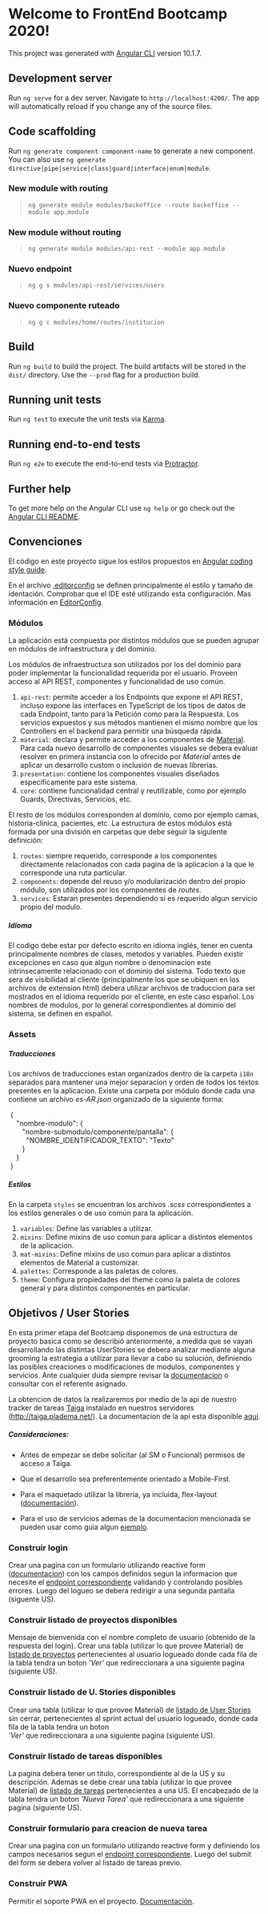 # Welcome to FrontEnd Bootcamp 2020!

This project was generated with [Angular CLI](https://github.com/angular/angular-cli) version 10.1.7.

## Development server

Run `ng serve` for a dev server. Navigate to `http://localhost:4200/`. The app will automatically reload if you change any of the source files.

## Code scaffolding

Run `ng generate component component-name` to generate a new component. You can also use `ng generate directive|pipe|service|class|guard|interface|enum|module`.

### New module with routing
> `ng generate module modules/backoffice --route backoffice --module app.module`

### New module without routing
> `ng generate module modules/api-rest --module app.module`

### Nuevo endpoint
> `ng g s modules/api-rest/services/users`

### Nuevo componente ruteado
> `ng g c modules/home/routes/institucion`


## Build

Run `ng build` to build the project. The build artifacts will be stored in the `dist/` directory. Use the `--prod` flag for a production build.

## Running unit tests

Run `ng test` to execute the unit tests via [Karma](https://karma-runner.github.io).

## Running end-to-end tests

Run `ng e2e` to execute the end-to-end tests via [Protractor](http://www.protractortest.org/).

## Further help

To get more help on the Angular CLI use `ng help` or go check out the [Angular CLI README](https://github.com/angular/angular-cli/blob/master/README.md).


## Convenciones

El código en este proyecto sigue los estilos propuestos en [Angular coding style guide](https://angular.io/guide/styleguide).

En el archivo [.editorconfig](./.editorconf) se definen principalmente el estilo y tamaño de identación. Comprobar que el IDE esté utilizando esta configuración. Mas información en [EditorConfig](https://editorconfig.org/).

### Módulos

La aplicación está compuesta por distintos módulos que se pueden agrupar en módulos de infraestructura y del dominio.

Los módulos de infraestructura son utilizados por los del dominio para poder implementar la funcionalidad requerida por el usuario. Proveen acceso al API REST, componentes y funcionalidad de uso común. 

1. `api-rest`: permite acceder a los Endpoints que expone el API REST, incluso expone las interfaces en TypeScript de los tipos de datos de cada Endpoint, tanto para la Petición como para la Respuesta. Los servicios expuestos y sus métodos mantienen el mismo nombre que los Controllers en el backend para permitir una búsqueda rápida.
2. `material`: declara y permite acceder a los componentes de [Material](https://material.angular.io/). Para cada nuevo desarrollo 
de componentes visuales se debera evaluar resolver en primera instancia con lo ofrecido por *Material* antes de aplicar un desarrollo 
custom o inclusión de nuevas librerías. 
3. `presentation`: contiene los componentes visuales diseñados especificamente para este sistema.
4. `core`: contiene funcionalidad central y reutilizable, como por ejemplo Guards, Directivas, Servicios, etc.

El resto de los módulos corresponden al dominio, como por ejemplo camas, historia-clinica, pacientes, etc. 
La estructura de estos módulos está formada por una división en carpetas que debe seguir la siguiente definición:

1. `routes`: siempre requerido, corresponde a los componentes directamente relacionados con cada pagina de la aplicacion a la que le 
corresponde una ruta particular.
2. `components`: depende del reuso y/o modularización dentro del propio módulo, son utilizados por los componentes de *routes*.
3. `services`: Estaran presentes dependiendo si es requerido algun servicio propio del modulo.

##### Idioma 
El codigo debe estar por defecto escrito en idioma inglés, tener en cuenta principalmente nombres de clases, metodos y variables. Pueden 
existir excepciones en caso que algun nombre o denominacion este intrinsecamente relacionado con el dominio del sistema.
Todo texto que sera de visibilidad al cliente (principalmente los que se ubiquen en los archivos de extension html) 
debera utilizar archivos de traduccion para ser mostrados en el idioma 
requerido por el cliente, en este caso español. 
Los nombres de modulos, por lo general correspondientes al dominio del sistema, se definen en español. 


### Assets

##### Traducciones

Los archivos de traducciones estan organizados dentro de la carpeta `i18n` separados para mantener una mejor separacion y orden de todos 
los textos presentes en la aplicacion. 
Existe una carpeta por módulo donde cada una contiene un archivo *es-AR.json* organizado de la siguiente forma:

&nbsp;{  
	&nbsp;&nbsp;&nbsp; "nombre-modulo": {  
		&nbsp;&nbsp;&nbsp;&nbsp;&nbsp;&nbsp; "nombre-submodulo/componente/pantalla": {  
			&nbsp;&nbsp;&nbsp;&nbsp;&nbsp;&nbsp;&nbsp;&nbsp; "NOMBRE_IDENTIFICADOR_TEXTO": "Texto"  
		&nbsp;&nbsp;&nbsp;&nbsp;&nbsp;&nbsp; }  
	&nbsp;&nbsp;&nbsp; }  
&nbsp;}  
  
##### Estilos

En la carpeta `styles` se encuentran los archivos *.scss* correspondientes a los estilos generales o de uso común para la aplicación.

1. `variables`: Define las variables a utilizar.
2. `mixins`: Define mixins de uso comun para aplicar a distintos elementos de la aplicacion.
3. `mat-mixins`: Define mixins de uso comun para aplicar a distintos elementos de Material a customizar.
4. `palettes`: Corresponde a las paletas de colores.
5. `theme`: Configura propiedades del theme como la paleta de colores general y para distintos componentes en particular.


## Objetivos / User Stories 

En esta primer etapa del Bootcamp disponemos de una estructura de proyecto basica como se describió anteriormente, a medida que se vayan 
desarrollando las distintas UserStories se debera analizar mediante alguna grooming la estrategia a utilizar para llevar a cabo su 
solución, definiendo las posibles creaciones o modificaciones de modulos, componentes y servicios. Ante cualquier duda siempre revisar la
 [documentacion](https://angular.io/docs) o consultar con el referente asignado.

La obtencion de datos la realizaremos por medio de la api de nuestro tracker de tareas [Taiga](https://www.taiga.io/) instalado en 
nuestros servidores (http://taiga.pladema.net/).
La documentacion de la api esta disponible [aquí](https://taigaio.github.io/taiga-doc/dist/api.html).


##### Consideraciones:

- Antes de empezar se debe solicitar (al SM o Funcional) permisos de acceso a Taiga.

- Que el desarrollo sea preferentemente orientado a Mobile-First.

- Para el maquetado utilizar la libreria, ya incluida, flex-layout ([documentación](https://github.com/angular/flex-layout)). 
 
- Para el uso de servicios ademas de la documentacion mencionada se pueden usar como guia algun [ejemplo](https://angular.io/tutorial/toh-pt6).


### Construir login 
Crear una pagina con un formulario utilizando reactive form ([documentacion](https://angular.io/guide/reactive-forms)) con los campos 
definidos segun la informacion que necesite el [endpoint correspondiente](https://taigaio.github.io/taiga-doc/dist/api.html#auth-normal-login) validando y controlando posibles errores. Luego del
logueo se debera redirigir a una segunda pantalla (siguente US).
	

### Construir listado de proyectos disponibles
Mensaje de bienvenida con el nombre completo de usuario (obtenido de la respuesta del login). 
Crear una tabla (utilizar lo que provee Material) de [listado de proyectos](https://taigaio.github.io/taiga-doc/dist/api.html#projects-list) pertenecientes al usuario logueado donde cada fila de la tabla tendra un boton *'Ver'* que redireccionara a una 
siguiente pagina (siguiente US).
	

### Construir listado de U. Stories disponibles
Crear una tabla (utilizar lo que provee Material) de [listado de User Stories](https://taigaio.github.io/taiga-doc/dist/api.html#user-stories-list) sin cerrar, pertenecientes al sprint actual del usuario logueado, donde cada fila de la tabla tendra un boton  
*'Ver'* que redireccionara a una siguiente pagina (siguiente US).

	
### Construir listado de tareas disponibles
La pagina debera tener un titulo, correspondiente al de la US y su descripción. 
Ademas se debe crear una tabla (utilizar lo que provee 
Material) de [listado de tareas](https://taigaio.github.io/taiga-doc/dist/api.html#tasks-list) pertenecientes a una US. El encabezado de 
la tabla tendra un boton *'Nueva Tarea'* que redireccionara a una siguiente pagina (siguiente US).
	

### Construir formulario para creacion de nueva tarea
Crear una pagina con un formulario utilizando reactive form y definiendo los campos necesarios segun el [endpoint correspondiente](https://taigaio.github.io/taiga-doc/dist/api.html#tasks-create). Luego del submit del form se debera volver al listado de tareas previo.

### Construir PWA
Permitir el soporte PWA en el proyecto. [Documentación](https://angular.io/guide/service-worker-getting-started). 



